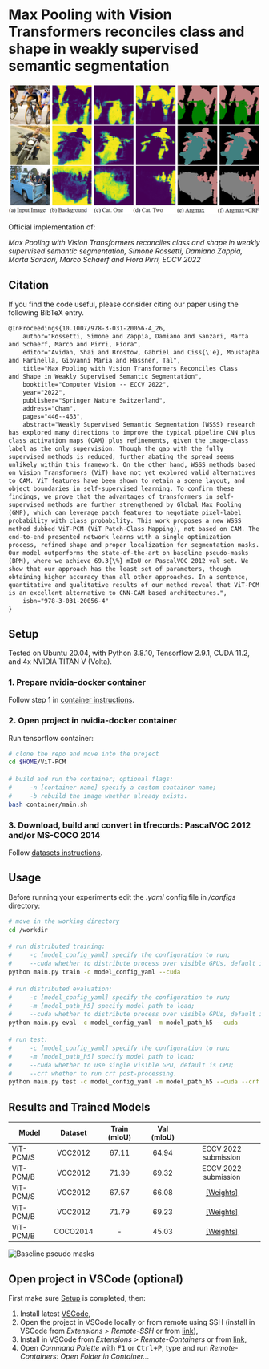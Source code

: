 # Max Pooling with Vision Transformers reconciles class and shape in weakly supervised semantic segmentation 

![Baseline pseudo masks](images/bpm.png)

Official implementation of:

*Max Pooling with Vision Transformers reconciles class and shape in weakly supervised semantic segmentation, Simone Rossetti, Damiano Zappia, Marta Sanzari, Marco Schaerf and Fiora Pirri, ECCV 2022* <!-- [[Paper]]() -->
## Citation
If you find the code useful, please consider citing our paper using the following BibTeX entry.
```
@InProceedings{10.1007/978-3-031-20056-4_26,
    author="Rossetti, Simone and Zappia, Damiano and Sanzari, Marta and Schaerf, Marco and Pirri, Fiora",
    editor="Avidan, Shai and Brostow, Gabriel and Ciss{\'e}, Moustapha and Farinella, Giovanni Maria and Hassner, Tal",
    title="Max Pooling with Vision Transformers Reconciles Class and Shape in Weakly Supervised Semantic Segmentation",
    booktitle="Computer Vision -- ECCV 2022",
    year="2022",
    publisher="Springer Nature Switzerland",
    address="Cham",
    pages="446--463",
    abstract="Weakly Supervised Semantic Segmentation (WSSS) research has explored many directions to improve the typical pipeline CNN plus class activation maps (CAM) plus refinements, given the image-class label as the only supervision. Though the gap with the fully supervised methods is reduced, further abating the spread seems unlikely within this framework. On the other hand, WSSS methods based on Vision Transformers (ViT) have not yet explored valid alternatives to CAM. ViT features have been shown to retain a scene layout, and object boundaries in self-supervised learning. To confirm these findings, we prove that the advantages of transformers in self-supervised methods are further strengthened by Global Max Pooling (GMP), which can leverage patch features to negotiate pixel-label probability with class probability. This work proposes a new WSSS method dubbed ViT-PCM (ViT Patch-Class Mapping), not based on CAM. The end-to-end presented network learns with a single optimization process, refined shape and proper localization for segmentation masks. Our model outperforms the state-of-the-art on baseline pseudo-masks (BPM), where we achieve 69.3{\%} mIoU on PascalVOC 2012 val set. We show that our approach has the least set of parameters, though obtaining higher accuracy than all other approaches. In a sentence, quantitative and qualitative results of our method reveal that ViT-PCM is an excellent alternative to CNN-CAM based architectures.",
    isbn="978-3-031-20056-4"
}
```

## Setup
Tested on Ubuntu 20.04, with Python 3.8.10, Tensorflow 2.9.1, CUDA 11.2, and 4x NVIDIA TITAN V (Volta).
### 1. Prepare nvidia-docker container
Follow step 1 in [container instructions](container/README.md#1-install-docker).

### 2. Open project in nvidia-docker container
Run tensorflow container:
```bash
# clone the repo and move into the project
cd $HOME/ViT-PCM

# build and run the container; optional flags:
#     -n [container name] specify a custom container name;
#     -b rebuild the image whether already exists.
bash container/main.sh 
```


### 3. Download, build and convert in tfrecords: PascalVOC 2012 and/or MS-COCO 2014
Follow [datasets instructions](datasets/README.md).

## Usage
Before running your experiments edit the *.yaml* config file in */configs* directory:
```bash
# move in the working directory
cd /workdir

# run distributed training:
#     -c [model_config_yaml] specify the configuration to run;
#     --cuda whether to distribute process over visible GPUs, default is CPU.
python main.py train -c model_config_yaml --cuda 

# run distributed evaluation:
#     -c [model_config_yaml] specify the configuration to run;
#     -m [model_path_h5] specify model path to load;
#     --cuda whether to distribute process over visible GPUs, default is CPU.
python main.py eval -c model_config_yaml -m model_path_h5 --cuda 

# run test:
#     -c [model_config_yaml] specify the configuration to run;
#     -m [model_path_h5] specify model path to load;
#     --cuda whether to use single visible GPU, default is CPU;
#     --crf whether to run crf post-processing.
python main.py test -c model_config_yaml -m model_path_h5 --cuda --crf
```

## Results and Trained Models

| Model         | Dataset  | Train (mIoU)    | Val (mIoU)    | |
| ------------- |:-------------:|:-------------:|:-----:|:-----:|
| ViT-PCM/S     | VOC2012 | 67.11 | 64.94 | ECCV 2022 submission |
| ViT-PCM/B     | VOC2012 | 71.39 | 69.32 | ECCV 2022 submission |
| ViT-PCM/S     | VOC2012 | 67.57 | 66.08 | [[Weights]](https://drive.google.com/file/d/1RxfQyoU0s0LKrU7RAk-AZYp2DsvTztcu/view?usp=sharing) |
| ViT-PCM/B     | VOC2012 | 71.79 | 69.23 | [[Weights]](https://drive.google.com/file/d/1tFOkeJcl1v4Hkf4fE7jVpS3DtDP7rdtc/view?usp=sharing) |
| ViT-PCM/B     | COCO2014 | - | 45.03 | [[Weights]](https://drive.google.com/file/d/1-ItfAJKtEJympPBAYVaYkIDp7cm-Y-VV/view?usp=sharing) |

![Baseline pseudo masks](images/results.gif)

## Open project in VSCode (optional)
First make sure [Setup](#setup) is completed, then:
1. Install latest [VSCode](https://code.visualstudio.com/download),
2. Open the project in VSCode locally or from remote using SSH (install in VSCode from *Extensions > Remote-SSH* or from [link](https://marketplace.visualstudio.com/items?itemName=ms-vscode-remote.remote-ssh)),
3. Install in VSCode from *Extensions > Remote-Containers* or from [link](https://marketplace.visualstudio.com/items?itemName=ms-vscode-remote.remote-containers),
4. Open *Command Palette* with <kbd>F1</kbd> or <kbd>Ctrl+P</kbd>, type and run *Remote-Containers: Open Folder in Container..*.
